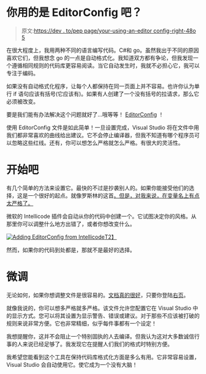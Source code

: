# 你用的是 EditorConfig 吧？

> 原文:[https://dev . to/pep page/your-using-an-editor config-right-48o 5](https://dev.to/peppage/youre-using-an-editorconfig-right-48o5)

在很大程度上，我用两种不同的语言编写代码。C#和 go。虽然我出于不同的原因喜欢它们，但我想念 go 的一点是自动格式化。我知道双方都有争论，但我发现一个遵循相同规则的代码库更容易阅读。当它自动发生时，我就不必担心它，我可以专注于编码。

如果没有自动格式化程序，让每个人都保持在同一页面上并不容易。也许你认为单行 if 语句应该有括号(它应该有)。如果有人创建了一个没有括号的拉请求，那么它必须被改变。

要是我们能有办法解决这个问题就好了...哦等等！ [EditorConfig](https://editorconfig.org/) ！

使用 EditorConfig 文件是如此简单！一旦设置完成，Visual Studio 将在文件中用我们都非常喜欢的曲线给出建议。它不会停止编译器，但我不知道有哪个程序员可以忽略这些红线。还有，你可以想怎么严格就怎么严格。有很大的灵活性。

# 开始吧

有几个简单的方法来设置它。最快的不过是抄袭别人的。如果你能接受他们的选择，这是一个很好的起点。就像罗斯林的这首[。但是，对我来说，在变量名上有点太严格了。](https://github.com/dotnet/roslyn/blob/master/.editorconfig)

微软的 Intellicode 插件会自动从你的代码中创建一个。它试图决定你的风格。从那里你可以调整什么地方出错了，或者你想改变什么。

[![Adding EditorConfig from Intellicode ](../Images/e2b1fe015d54b4b3926ca7c68a12ebf8.png)T2】](https://res.cloudinary.com/practicaldev/image/fetch/s--f7-w4LyC--/c_limit%2Cf_auto%2Cfl_progressive%2Cq_auto%2Cw_880/https://i.imgur.com/XhuPZ8k.png)

然而，如果你的代码到处都是，那就不是最好的选择。

# 微调

无论如何，如果你想调整文件是很容易的。[文档真的很好](https://docs.microsoft.com/en-us/visualstudio/ide/create-portable-custom-editor-options?view=vs-2017)，只要你登陆[右页](https://docs.microsoft.com/en-us/visualstudio/ide/editorconfig-code-style-settings-reference?view=vs-2017)。

就像我说的，你可以想多严格就多严格。该文件允许您配置它在 Visual Studio 中的显示方式。您可以将其设置为显示警告、错误或建议。对于那些不应该被打破的规则来说非常方便。它也非常精细，似乎每件事都有一个设定！

我想提醒你，这并不会阻止一个特别固执的人去编译。但我认为这对大多数诚信行事的人来说已经足够了。我发现它在提醒人们我们的格式时特别方便。

我希望您能看到这个工具在保持代码库格式化方面是多么有用。它非常容易设置，Visual Studio 会自动使用它。使它成为一个没有大脑！